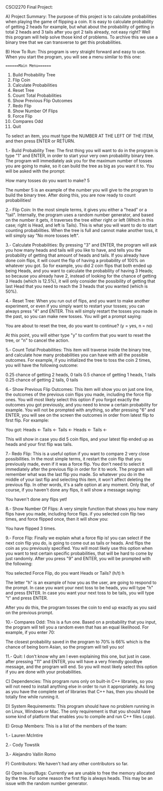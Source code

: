 CSCI2270 Final Project:

A) Project Summary:
The purpose of this project is to calculate probabilities when playing the game of flipping a coin. It is easy to calculate probability of getting 2 heads for example, but what about the probability of getting in total 2 heads and 3 tails after you got 2 tails already, not easy right? Well this program will help solve those kind of problems. To archive this we use a binary tree that we can transverse to get this probabilities. 

B) How To Run:
This program is very straight forward and easy to use. When you start the program, you will see a menu similar to this one:

	======Main Menu======
  1. Build Probability Tree
  2. Flip Coin
  3. Calculate Probabilities
  4. Reset Tree
  5. Count Total Probabilities
  6. Show Previous Flip Outcomes
  7. Redo Flip
  8. Show Number Of Flips
  9. Force Flip
 10. Compares Odd
 11. Quit

To select an item, you must type the NUMBER AT THE LEFT OF THE ITEM, and then press ENTER or RETURN.

1.- Build Probability Tree:
 The first thing you will want to do in the program is type "1" and ENTER, in order to start your very own probability binary tree. 
The program will immediately ask you for the maximum number of tosses you are going to make, so it can build the tree as big as you want it to.
You will be asked with the prompt:

How many tosses do you want to make?
5

The number 5 is an example of the number you will give to the program to build the binary tree.
After doing this, you are now ready to count probabilities!

2.- Flip Coin:
In the most simple terms, it gives you either a "head" or a "tail".
Internally, the program uses a random number generator, and based on the number it gets, it traverses the tree either right or left (Which in this case;  right is Head, and left is Tails).
This is what you will want to do to start counting probabilities.
When the tree is full and cannot make another toss, it will simply say "No more tosses left".

3.- Calculate Probabilities:
By pressing "3" and ENTER, the program will ask you how many heads and tails will you like to have, and tells you the probability of getting that amount of heads and tails. If you already have done coin flips, it will count the flip of having a probability of 100% on whatever you got.
So for example, you did 2 coin flips that both ended up being Heads, and you want to calculate the probability of having 3 Heads; so because you already have 2, instead of looking for the chance of getting 3 Heads (which is 12.5%), it will only consider the possibility of getting that last Head that you need to reach the 3 heads that you wanted (which is 50%).

4.- Reset Tree:
When you run out of flips, and you want to make another experiment, or even if you simply want to restart your tosses;  you can always press "4" and ENTER. 
This will simply restart the tosses you made in the past, so you can make new tosses.
You will get a prompt saying:

You are about to reset the tree, do you want to continue? (y = yes, n = no)

At this point, you will either type "y" to confirm that you want to reset the tree, or "n" to cancel the action. 

5.- Count Total Probabilities:
This item will traverse inside the binary tree, and calculate how many probabilities you can have with all the possible outcomes.
For example, if you initialized the tree to toss the coin 2 times, you will have the following outcome:

0.25 chance of getting 2 heads, 0 tails
0.5 chance of getting 1 heads, 1 tails
0.25 chance of getting 2 tails, 0 tails

6.- Show Previous Flip Outcomes:
This item will show you on just one line, the outcomes of the previous coin flips you made, including the force flip ones.
You will most likely select this option if you forgot exactly the outcomes you got previously, and you need to know a certain probability for example.
You will not be prompted with anything, so after pressing "6" and ENTER, you will see on the screen the outcomes in order from latest flip to first flip.
For example:

You got:  Heads <- Tails <- Tails <- Heads <- Tails <-

This will show in case you did 5 coin flips, and your latest flip ended up as heads and your first flip was tails.

7.- Redo Flip:
This is a useful option if you want to compare 2 very close possibilities. 
In the most simple terms, it restart the coin flip that you previously made, even if it was a force flip.
You don't need to select it immediately after the previous flip in order for it to work. The program will remember what was the last flip you made. So whatever you do in the middle of your last flip and selecting this item, it won't affect deleting the previous flip.
In other words, it's a safe option at any moment.
Only that, of course, if you haven't done any flips, it will show a message saying:

You haven't done any flips yet!

8.- Show Number Of Flips:
A very simple function that shows you how many flips have you made, including force flips. if you selected coin flip two times, and force flipped once, then it will show you:

You have flipped 3 times.

9.- Force Flip:
Finally we explain what a force flip is!
you can select if the next coin flip you do, is going to come out as tails or heads. And flips the coin as you previously specified. 
You will most likely use this option when you want to test certain specific probabilities, that will be hard to come by just randomly.
After you press "9" and ENTER, you will be prompted with the following:

You selected Force Flip, do you want Heads or Tails? (h/t)
h

The letter "h" is an example of how you as the user, are going to respond to the prompt. 
In case you want your next toss to be heads, you will type "h" and press ENTER. 
In case you want your next toss to be tails, you will type "t" and press ENTER.

After you do this, the program tosses the coin to end up exactly as you said on the previous prompt.

10.- Compares Odd:
This is a fun one.
Based on a probability that you input, the program will tell you a random even that has an equal likelihood.
For example, if you enter 70:

The closest probability saved in the program to 70% is 66% which is the chance of being born Asian, so the program will tell you so!

11.- Quit:
I don't know why am I even explaining this one, but just in case.
after pressing "11" and ENTER, you will have a very friendly goodbye message, and the program will end.
So you will most likely select this option if you are done with your probabilities. 

C) Dependencies:
This program runs only on built-in C++ libraries, so you will not need to install anything else in order to run it appropriately.
As long as you have the complete set of libraries that C++ has, then you should be totally fine while running it.

D) System Requirements:
This program should have no problem running in on Linux, Windows or Mac.
The only requirement is that you should have some kind of platform that enables you to compile and run C++ files (.cpp).

E) Group Members:
This is a list of the members of the team:

 1.- Lauren McIntire
 
 2.- Cody Towstik
 
 3.- Alejandro Vallin Romo

F) Contributors:
We haven't had any other contributors so far.

G) Open Isues/Bugs:
Currently we are unable to free the memory allocated by the tree.
For some reason the first flip is always heads. This may be an issue with the random number generator.
